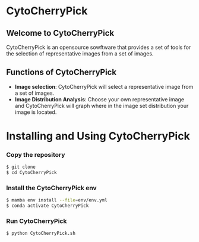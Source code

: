 # CytoCherryPick

## Welcome to CytoCherryPick
CytoCherryPick is an opensource sowftware that provides a set of tools for the selection of representative images from a set of images.

## Functions of CytoCherryPick
* **Image selection**: CytoCherryPick will select a representative image from a set of images.
* **Image Distribution Analysis**: Choose your own representative image and CytoCherryPick will graph where in the image set distribution your image is located.

# Installing and Using CytoCherryPick

### Copy the repository
``` bash
$ git clone
$ cd CytoCherryPick
```

### Install the CytoCherryPick env
``` bash
$ mamba env install --file=env/env.yml
$ conda activate CytoCherryPick
```

### Run CytoCherryPick
``` bash
$ python CytoCherryPick.sh
```
